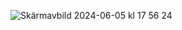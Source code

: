 ![Skärmavbild 2024-06-05 kl  17 56 24](https://github.com/Gaspardious/scrimba-WeAreTheChampions/assets/107142760/96fc5e26-5e69-4f95-9af1-194cebd8e6e2)
